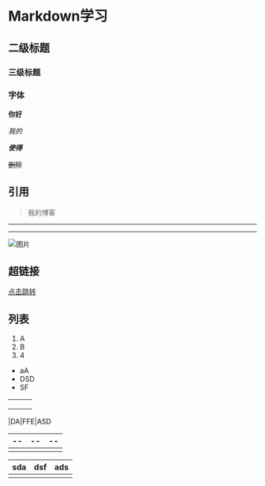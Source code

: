 # Markdown学习

## 二级标题

### 三级标题





### 字体

**你好**

*我的*

***使得***

~~删除~~



## 引用

> 我的博客  

---

***

![图片](https://www.cnblogs.com/images/logo.svg?v=R9M0WmLAIPVydmdzE2keuvnjl-bPR7_35oHqtiBzGsM)



## 超链接

[点击跳转](https://t.bilibili.com/?spm_id_from=333.1007.0.0)



## 列表

1. A
2. B
3. 4

- aA
- DSD
- SF

|      |      |      |
| ---- | ---- | ---- |
|      |      |      |
|      |      |      |
|      |      |      |

|DA|FFE|ASD

| --   | --   | --   |
| ---- | ---- | ---- |
|      |      |      |

| sda  | dsf  | ads  |
| ---- | ---- | ---- |
|      |      |      |



```java

```

